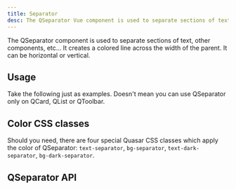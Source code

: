 ```yaml
---
title: Separator
desc: The QSeparator Vue component is used to separate sections of text or other components or elements. It creates a colored line across the width of the parent. It can be horizontal or vertical.
---
```


The QSeparator component is used to separate sections of text, other components, etc... It creates a colored line across the width of the parent. It can be horizontal or vertical.

## Usage
Take the following just as examples. Doesn't mean you can use QSeparator only on QCard, QList or QToolbar.

<doc-example title="Horizontal" file="QSeparator/Horizontal" />

<doc-example title="Horizontal with inset" file="QSeparator/HorizontalWithInset" />

<doc-example title="Vertical" file="QSeparator/Vertical" />

<doc-example title="Custom colored" file="QSeparator/Colored" />

## Color CSS classes
Should you need, there are four special Quasar CSS classes which apply the color of QSeparator: `text-separator`, `bg-separator`, `text-dark-separator`, `bg-dark-separator`.

## QSeparator API
<doc-api file="QSeparator" />
